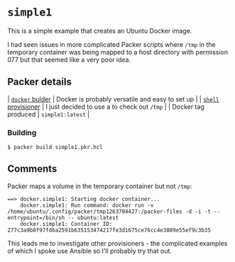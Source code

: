 # `simple1`
This is a simple example that creates an Ubuntu Docker image.

I had seen issues in more complicated Packer scripts where `/tmp` in the temporary container was being mapped to a host directory with permission 077 but that seemed like a very poor idea.

## Packer details
| [`docker` bulder](https://developer.hashicorp.com/packer/plugins/builders/docker) | Docker is probably versatile and easy to set up |
| [`shell` provisioner](https://developer.hashicorp.com/packer/docs/provisioners/shell) | I just decided to use a  to check out `/tmp` |
| Docker tag produced | `simple1:latest` |

### Building
```
$ packer build simple1.pkr.hcl
```

## Comments
Packer maps a volume in the temporary container but not `/tmp`:

```
==> docker.simple1: Starting docker container...
    docker.simple1: Run command: docker run -v /home/ubuntu/.config/packer/tmp1263704427:/packer-files -d -i -t --entrypoint=/bin/sh -- ubuntu:latest
    docker.simple1: Container ID: 277c3a9b8f97fd6a2591b635153474217fe3d1675ce76cc4e3889e55ef9c3b35
```

This leads me to investigate other provisioners - the complicated examples of which I spoke use Ansible so I'll probably try that out.
